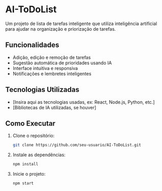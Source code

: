 # AI-ToDoList

Um projeto de lista de tarefas inteligente que utiliza inteligência artificial para ajudar na organização e priorização de tarefas.

## Funcionalidades

- Adição, edição e remoção de tarefas
- Sugestão automática de prioridades usando IA
- Interface intuitiva e responsiva
- Notificações e lembretes inteligentes

## Tecnologias Utilizadas

- [Insira aqui as tecnologias usadas, ex: React, Node.js, Python, etc.]
- [Bibliotecas de IA utilizadas, se houver]

## Como Executar

1. Clone o repositório:
    ```bash
    git clone https://github.com/seu-usuario/AI-ToDoList.git
    ```
2. Instale as dependências:
    ```bash
    npm install
    ```
3. Inicie o projeto:
    ```bash
    npm start
    ```




